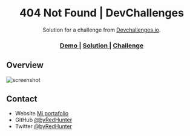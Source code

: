 <h1 align="center">404 Not Found | DevChallenges</h1>

<div align="center">
   Solution for a challenge from  <a href="http://devchallenges.io" target="_blank">Devchallenges.io</a>.
</div>

<div align="center">
  <h3>
    <a href="https://byredhunter.github.io/dev-checkout-page/">
      Demo
    </a>
    <span> | </span>
    <a href="https://devchallenges.io/solutions/7bvZyZ3UsdO324PJR4ng">
      Solution
    </a>
    <span> | </span>
    <a href="https://devchallenges.io/challenges/0J1NxxGhOUYVqihwegfO">
      Challenge
    </a>
  </h3>
</div>

<!-- OVERVIEW -->

## Overview

![screenshot](https://repository-images.githubusercontent.com/354131314/3a8f1880-93cc-11eb-8edd-82fc9346df01)


## Contact

- Website [Mi portafolio](http://jhonnyquispe.netlify.app/)
- GitHub [@byRedHunter](https://github.com/byRedHunter)
- Twitter [@byRedHunter](https://twitter.com/byRedHunter)
